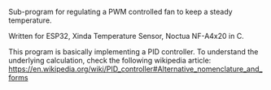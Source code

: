 Sub-program for regulating a PWM controlled fan to keep a steady temperature.

Written for ESP32, Xinda Temperature Sensor, Noctua NF-A4x20 in C.

This program is basically implementing a PID controller. To understand the underlying calculation, check the following wikipedia article: https://en.wikipedia.org/wiki/PID_controller#Alternative_nomenclature_and_forms

